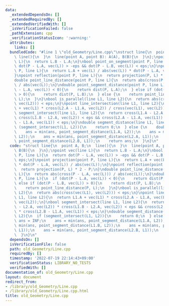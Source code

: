 ```yaml
---
data:
  _extendedDependsOn: []
  _extendedRequiredBy: []
  _extendedVerifiedWith: []
  _isVerificationFailed: false
  _pathExtension: cpp
  _verificationStatusIcon: ':warning:'
  attributes:
    links: []
  bundledCode: "#line 1 \"old_Geometry/Line.cpp\"\nstruct line{\n  point A, B;\n \
    \ line(){\n  }\n  line(point A, point B): A(A), B(B){\n  }\n};\npoint vec(line\
    \ L){\n  return L.B - L.A;\n}\nbool point_on_segment(point P, line L){\n  return\
    \ dot(P - L.A, vec(L)) > -eps && dot(P - L.B, vec(L)) < eps;\n}\npoint projection(point\
    \ P, line L){\n  return L.A + vec(L) / abs(vec(L)) * dot(P - L.A, vec(L)) / abs(vec(L));\n\
    }\npoint reflection(point P, line L){\n  return projection(P, L) * 2 - P;\n}\n\
    double point_line_distance(point P, line L){\n  return abs(cross(P - L.A, vec(L)))\
    \ / abs(vec(L));\n}\ndouble point_segment_distance(point P, line L){\n  if (dot(P\
    \ - L.A, vec(L)) < 0){\n    return dist(P, L.A);\n  } else if (dot(P - L.B, vec(L))\
    \ > 0){\n    return dist(P, L.B);\n  } else {\n    return point_line_distance(P,\
    \ L);\n  }\n}\nbool is_parallel(line L1, line L2){\n  return abs(cross(vec(L1),\
    \ vec(L2))) < eps;\n}\npoint line_intersection(line L1, line L2){\n  return L1.A\
    \ + vec(L1) * cross(L2.A - L1.A, vec(L2)) / cross(vec(L1), vec(L2));\n}\nbool\
    \ segment_intersect(line L1, line L2){\n  return cross(L1.A - L2.A, vec(L2)) *\
    \ cross(L1.B - L2.A, vec(L2)) < eps && cross(L2.A - L1.A, vec(L1)) * cross(L2.B\
    \ - L1.A, vec(L1)) < eps;\n}\ndouble segment_distance(line L1, line L2){\n  if\
    \ (segment_intersect(L1, L2)){\n    return 0;\n  } else {\n    double ans = INF;\n\
    \    ans = min(ans, point_segment_distance(L1.A, L2));\n    ans = min(ans, point_segment_distance(L1.B,\
    \ L2));\n    ans = min(ans, point_segment_distance(L2.A, L1));\n    ans = min(ans,\
    \ point_segment_distance(L2.B, L1));\n    return ans;\n  }\n}\n"
  code: "struct line{\n  point A, B;\n  line(){\n  }\n  line(point A, point B): A(A),\
    \ B(B){\n  }\n};\npoint vec(line L){\n  return L.B - L.A;\n}\nbool point_on_segment(point\
    \ P, line L){\n  return dot(P - L.A, vec(L)) > -eps && dot(P - L.B, vec(L)) <\
    \ eps;\n}\npoint projection(point P, line L){\n  return L.A + vec(L) / abs(vec(L))\
    \ * dot(P - L.A, vec(L)) / abs(vec(L));\n}\npoint reflection(point P, line L){\n\
    \  return projection(P, L) * 2 - P;\n}\ndouble point_line_distance(point P, line\
    \ L){\n  return abs(cross(P - L.A, vec(L))) / abs(vec(L));\n}\ndouble point_segment_distance(point\
    \ P, line L){\n  if (dot(P - L.A, vec(L)) < 0){\n    return dist(P, L.A);\n  }\
    \ else if (dot(P - L.B, vec(L)) > 0){\n    return dist(P, L.B);\n  } else {\n\
    \    return point_line_distance(P, L);\n  }\n}\nbool is_parallel(line L1, line\
    \ L2){\n  return abs(cross(vec(L1), vec(L2))) < eps;\n}\npoint line_intersection(line\
    \ L1, line L2){\n  return L1.A + vec(L1) * cross(L2.A - L1.A, vec(L2)) / cross(vec(L1),\
    \ vec(L2));\n}\nbool segment_intersect(line L1, line L2){\n  return cross(L1.A\
    \ - L2.A, vec(L2)) * cross(L1.B - L2.A, vec(L2)) < eps && cross(L2.A - L1.A, vec(L1))\
    \ * cross(L2.B - L1.A, vec(L1)) < eps;\n}\ndouble segment_distance(line L1, line\
    \ L2){\n  if (segment_intersect(L1, L2)){\n    return 0;\n  } else {\n    double\
    \ ans = INF;\n    ans = min(ans, point_segment_distance(L1.A, L2));\n    ans =\
    \ min(ans, point_segment_distance(L1.B, L2));\n    ans = min(ans, point_segment_distance(L2.A,\
    \ L1));\n    ans = min(ans, point_segment_distance(L2.B, L1));\n    return ans;\n\
    \  }\n}\n"
  dependsOn: []
  isVerificationFile: false
  path: old_Geometry/Line.cpp
  requiredBy: []
  timestamp: '2022-07-19 22:14:43+09:00'
  verificationStatus: LIBRARY_NO_TESTS
  verifiedWith: []
documentation_of: old_Geometry/Line.cpp
layout: document
redirect_from:
- /library/old_Geometry/Line.cpp
- /library/old_Geometry/Line.cpp.html
title: old_Geometry/Line.cpp
---
```

